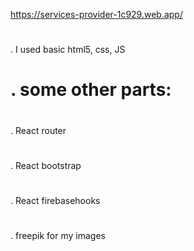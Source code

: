 https://services-provider-1c929.web.app/

#
. I used basic html5, css, JS
#
# . some other parts: 
#
. React router
#
. React bootstrap
#
. React firebasehooks
#
. freepik for my images
